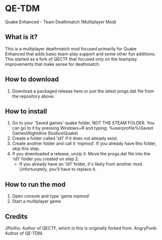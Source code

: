 # QE-TDM
Quake Enhanced - Team Deathmatch (Multiplayer Mod)

## What is it?
This is a multiplayer deathmatch mod focused primarily for Quake Enhanced that adds basic team-play support and some other fun additions. This started as a fork of QECTF that focused only on the teamplay improvements that make sense for deathmatch.

## How to download
1. Download a packaged release here or just the latest progs.dat file from the repository above.

## How to install
1. Go to your 'Saved games' quake folder, NOT THE STEAM FOLDER. You can go to it by pressing Windows+R and typing: %userprofile%\Saved Games\Nightdive Studios\Quake\
2. Create a folder called 'id1' if it does not already exist.
3. Create another folder and call it 'mpmod'. If you already have this folder, skip this step.
4. If you downloaded a release, unzip it. Move the progs.dat file into the 'id1' folder you created on step 2. 
   * If you already have an 'id1' folder, it's likely from another mod. Unfortunately, you'll have to replace it.

## How to run the mod
1. Open console and type 'game mpmod'
2. Start a multiplayer game

## Credits
JPiolho: Author of QECTF, which is this is originally forked from.
AngryPunk: Author of QE-TDM.
